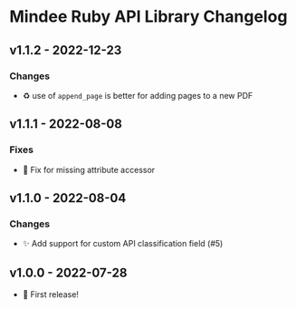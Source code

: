 # Mindee Ruby API Library Changelog

## v1.1.2 - 2022-12-23
### Changes
* :recycle: use of `append_page` is better for adding pages to a new PDF

## v1.1.1 - 2022-08-08
### Fixes
* :bug: Fix for missing attribute accessor

## v1.1.0 - 2022-08-04
### Changes
* :sparkles: Add support for custom API classification field (#5)

## v1.0.0 - 2022-07-28
* :tada: First release!
